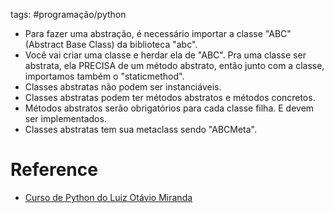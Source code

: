 tags: #programação/python 

- Para fazer uma abstração, é necessário importar a classe "ABC" (Abstract Base Class) da biblioteca "abc".
- Você vai criar uma classe e herdar ela de "ABC". Pra uma classe ser abstrata, ela PRECISA de um método abstrato, então junto com a classe, importamos também o "staticmethod".
- Classes abstratas não podem ser instanciáveis.
- Classes abstratas podem ter métodos abstratos e métodos concretos.
- Métodos abstratos serão obrigatórios para cada classe filha. E devem ser implementados.
- Classes abstratas tem sua metaclass sendo "ABCMeta".

# Reference
- [Curso de Python do Luiz Otávio Miranda](https://www.udemy.com/user/luiz-otavio-miranda)